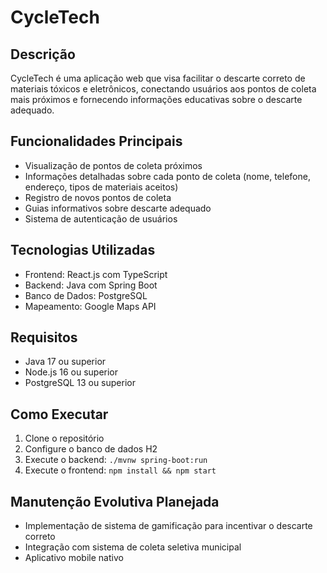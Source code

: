 # CycleTech

## Descrição
CycleTech é uma aplicação web que visa facilitar o descarte correto de materiais tóxicos e eletrônicos, conectando usuários aos pontos de coleta mais próximos e fornecendo informações educativas sobre o descarte adequado.

## Funcionalidades Principais
- Visualização de pontos de coleta próximos
- Informações detalhadas sobre cada ponto de coleta (nome, telefone, endereço, tipos de materiais aceitos)
- Registro de novos pontos de coleta
- Guias informativos sobre descarte adequado
- Sistema de autenticação de usuários

## Tecnologias Utilizadas
- Frontend: React.js com TypeScript
- Backend: Java com Spring Boot
- Banco de Dados: PostgreSQL
- Mapeamento: Google Maps API

## Requisitos
- Java 17 ou superior
- Node.js 16 ou superior
- PostgreSQL 13 ou superior

## Como Executar
1. Clone o repositório
2. Configure o banco de dados H2
3. Execute o backend: `./mvnw spring-boot:run`
4. Execute o frontend: `npm install && npm start`

## Manutenção Evolutiva Planejada
- Implementação de sistema de gamificação para incentivar o descarte correto
- Integração com sistema de coleta seletiva municipal
- Aplicativo mobile nativo 
